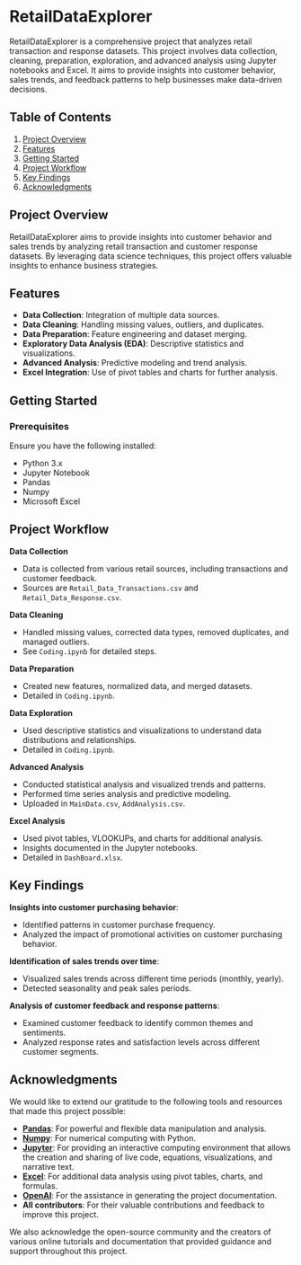# RetailDataExplorer

RetailDataExplorer is a comprehensive project that analyzes retail transaction and response datasets. This project involves data collection, cleaning, preparation, exploration, and advanced analysis using Jupyter notebooks and Excel. It aims to provide insights into customer behavior, sales trends, and feedback patterns to help businesses make data-driven decisions.

## Table of Contents
1. [Project Overview](#project-overview)
2. [Features](#features)
3. [Getting Started](#getting-started)
4. [Project Workflow](#project-workflow)
5. [Key Findings](#key-findings)
6. [Acknowledgments](#acknowledgments)

## Project Overview

RetailDataExplorer aims to provide insights into customer behavior and sales trends by analyzing retail transaction and customer response datasets. By leveraging data science techniques, this project offers valuable insights to enhance business strategies.

## Features

- **Data Collection**: Integration of multiple data sources.
- **Data Cleaning**: Handling missing values, outliers, and duplicates.
- **Data Preparation**: Feature engineering and dataset merging.
- **Exploratory Data Analysis (EDA)**: Descriptive statistics and visualizations.
- **Advanced Analysis**: Predictive modeling and trend analysis.
- **Excel Integration**: Use of pivot tables and charts for further analysis.

## Getting Started

### Prerequisites

Ensure you have the following installed:
- Python 3.x
- Jupyter Notebook
- Pandas
- Numpy
- Microsoft Excel

## Project Workflow

**Data Collection**

- Data is collected from various retail sources, including transactions and customer feedback.
- Sources are `Retail_Data_Transactions.csv` and `Retail_Data_Response.csv`.

**Data Cleaning**

- Handled missing values, corrected data types, removed duplicates, and managed outliers.
- See `Coding.ipynb` for detailed steps.

**Data Preparation**

- Created new features, normalized data, and merged datasets.
- Detailed in `Coding.ipynb`.

**Data Exploration**

- Used descriptive statistics and visualizations to understand data distributions and relationships.
- Detailed in `Coding.ipynb`.

**Advanced Analysis**

- Conducted statistical analysis and visualized trends and patterns.
- Performed time series analysis and predictive modeling.
- Uploaded in `MainData.csv`, `AddAnalysis.csv`.

**Excel Analysis**

- Used pivot tables, VLOOKUPs, and charts for additional analysis.
- Insights documented in the Jupyter notebooks.
- Detailed in `DashBoard.xlsx`.

## Key Findings

**Insights into customer purchasing behavior**:
- Identified patterns in customer purchase frequency.
- Analyzed the impact of promotional activities on customer purchasing behavior.

**Identification of sales trends over time**:
- Visualized sales trends across different time periods (monthly, yearly).
- Detected seasonality and peak sales periods.

**Analysis of customer feedback and response patterns**:
- Examined customer feedback to identify common themes and sentiments.
- Analyzed response rates and satisfaction levels across different customer segments.

## Acknowledgments

We would like to extend our gratitude to the following tools and resources that made this project possible:

- **[Pandas](https://pandas.pydata.org/)**: For powerful and flexible data manipulation and analysis.
- **[Numpy](https://numpy.org/)**: For numerical computing with Python.
- **[Jupyter](https://jupyter.org/)**: For providing an interactive computing environment that allows the creation and sharing of live code, equations, visualizations, and narrative text.
- **[Excel](https://www.microsoft.com/en-us/microsoft-365/excel)**: For additional data analysis using pivot tables, charts, and formulas.
- **[OpenAI](https://www.openai.com/)**: For the assistance in generating the project documentation.
- **All contributors**: For their valuable contributions and feedback to improve this project.

We also acknowledge the open-source community and the creators of various online tutorials and documentation that provided guidance and support throughout this project.

